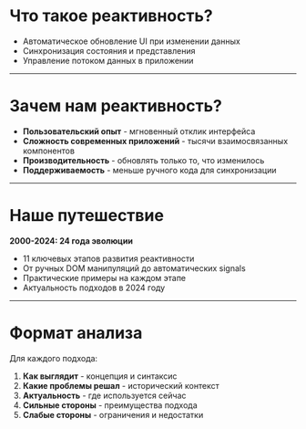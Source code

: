 # Что такое реактивность?

- Автоматическое обновление UI при изменении данных
- Синхронизация состояния и представления
- Управление потоком данных в приложении

<!-- Начинаем с простого вопроса - что такое реактивность во фронтенде? Это автоматическое обновление пользовательского интерфейса при изменении данных. Проще говоря, когда мы меняем данные в нашем приложении, интерфейс должен сам обновиться, чтобы отразить эти изменения. -->

---

# Зачем нам реактивность?

- **Пользовательский опыт** - мгновенный отклик интерфейса
- **Сложность современных приложений** - тысячи взаимосвязанных компонентов  
- **Производительность** - обновлять только то, что изменилось
- **Поддерживаемость** - меньше ручного кода для синхронизации

<!-- Почему это важно? Представьте, что вы делаете интернет-магазин. Пользователь добавляет товар в корзину - корзина должна обновиться, счетчик товаров изменится, может поменяться итоговая сумма. Без реактивности вам пришлось бы вручную обновлять каждый элемент интерфейса. -->

---

# Наше путешествие

**2000-2024: 24 года эволюции**

- 11 ключевых этапов развития реактивности
- От ручных DOM манипуляций до автоматических signals
- Практические примеры на каждом этапе
- Актуальность подходов в 2024 году

<!-- Сегодня мы пройдем путь длиной в 24 года - от 2000 года, когда веб-страницы были в основном статичными, до 2024 года с современными signal-based решениями. Мы увидим, как каждый новый подход решал проблемы предыдущего и создавал новые вызовы. -->

---

# Формат анализа

Для каждого подхода:

1. **Как выглядит** - концепция и синтаксис
2. **Какие проблемы решал** - исторический контекст  
3. **Актуальность** - где используется сейчас
4. **Сильные стороны** - преимущества подхода
5. **Слабые стороны** - ограничения и недостатки

<!-- Для каждого подхода мы будем рассматривать пять ключевых аспектов. Это поможет нам понять не только техническую сторону, но и исторический контекст, когда и почему появился тот или иной подход. -->